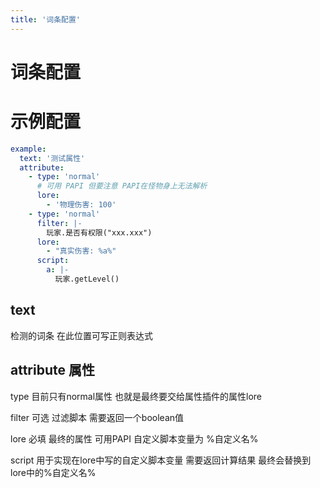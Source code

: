 ```yaml
---
title: '词条配置'
---
```


# 词条配置

# 示例配置

``` yaml
example:
  text: '测试属性'
  attribute:
    - type: 'normal'
      # 可用 PAPI 但要注意 PAPI在怪物身上无法解析
      lore:
        - '物理伤害: 100'
    - type: 'normal'
      filter: |-
        玩家.是否有权限("xxx.xxx")
      lore:
        - "真实伤害: %a%"
      script:
        a: |-
          玩家.getLevel()
```

## text
检测的词条 在此位置可写正则表达式

## attribute 属性
type 目前只有normal属性 也就是最终要交给属性插件的属性lore

filter 可选 过滤脚本 需要返回一个boolean值

lore 必填 最终的属性 可用PAPI 自定义脚本变量为 %自定义名%

script 用于实现在lore中写的自定义脚本变量 需要返回计算结果 最终会替换到lore中的%自定义名%